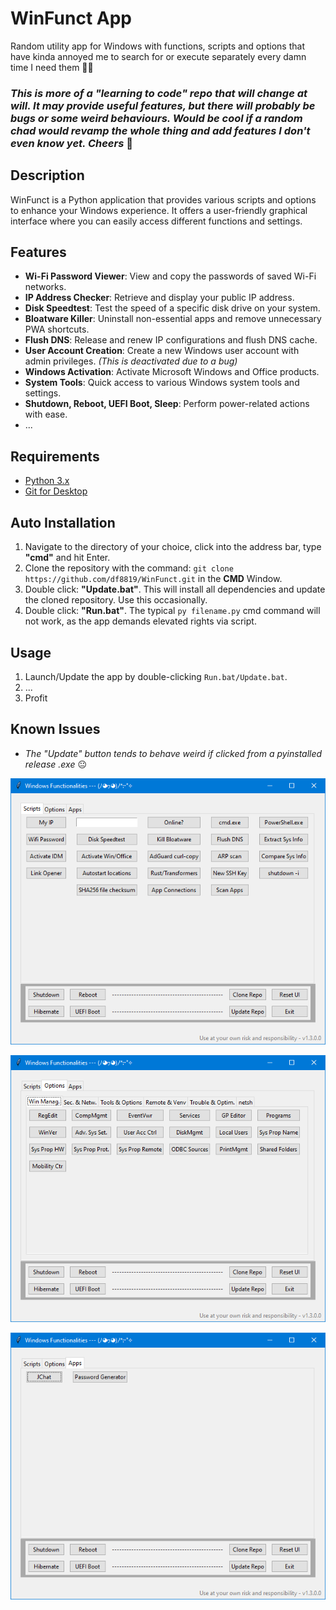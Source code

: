 # WinFunct App

Random utility app for Windows with functions, scripts and options that have kinda annoyed me to search for or execute separately every damn time I need them 🤭🙈

### ***This is more of a "learning to code" repo that will change at will. It may provide useful features, but there will probably be bugs or some weird behaviours. Would be cool if a random chad would revamp the whole thing and add features I don't even know yet. Cheers*** 🍻

## Description

WinFunct is a Python application that provides various scripts and options to enhance your Windows experience. It offers a user-friendly graphical interface where you can easily access different functions and settings.

## Features

- **Wi-Fi Password Viewer**: View and copy the passwords of saved Wi-Fi networks.
- **IP Address Checker**: Retrieve and display your public IP address.
- **Disk Speedtest**: Test the speed of a specific disk drive on your system.
- **Bloatware Killer**: Uninstall non-essential apps and remove unnecessary PWA shortcuts.
- **Flush DNS**: Release and renew IP configurations and flush DNS cache.
- **User Account Creation**: Create a new Windows user account with admin privileges. _(This is deactivated due to a bug)_
- **Windows Activation**: Activate Microsoft Windows and Office products.
- **System Tools**: Quick access to various Windows system tools and settings.
- **Shutdown, Reboot, UEFI Boot, Sleep**: Perform power-related actions with ease.
- ...

## Requirements

- [Python 3.x](https://www.python.org/downloads/)
- [Git for Desktop](https://git-scm.com/downloads/)

## Auto Installation

1. Navigate to the directory of your choice, click into the address bar, type **"cmd"** and hit Enter.
2. Clone the repository with the command: `git clone https://github.com/df8819/WinFunct.git` in the **CMD** Window.
3. Double click: **"Update.bat"**. This will install all dependencies and update the cloned repository. Use this occasionally.
4. Double click: **"Run.bat"**. The typical ```py filename.py``` cmd command will not work, as the app demands elevated rights via script.

## Usage

1. Launch/Update the app by double-clicking `Run.bat/Update.bat`.
2. ...
3. Profit

## Known Issues

- _The "Update" button tends to behave weird if clicked from a pyinstalled release .exe_ 😐

![Image](1701505001.png)

![Image](1701505091.png)

![Image](1709048179.png)